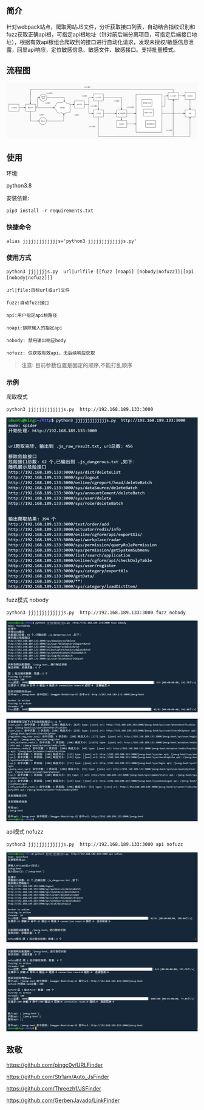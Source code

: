 ## 简介
针对webpack站点，爬取网站JS文件，分析获取接口列表，自动结合指纹识别和fuzz获取正确api根，可指定api根地址（针对前后端分离项目，可指定后端接口地址），根据有效api根组合爬取到的接口进行自动化请求，发现未授权/敏感信息泄露，回显api响应，定位敏感信息、敏感文件、敏感接口。支持批量模式。

## 流程图
![flow-chart](img/jjjjjjjjs-flow.jpg)

## 使用
环境:

python3.8

安装依赖:

`pip3 install -r requirements.txt`
### 快捷命令

`alias jjjjjjjjjjjjjs='python3 jjjjjjjjjjjjjs.py'`

### 使用方式
```
python3 jjjjjjjs.py  url|urlfile [[fuzz [noapi] [nobody|nofuzz]]|[api [nobody|nofuzz]]]

url|file:目标url或url文件

fuzz:自动fuzz接口

api:用户指定api根路径

noapi:排除输入的指定api

nobody: 禁用输出响应body

nofuzz: 仅获取有效api，无后续响应获取
```
> 注意: 目前参数位置是固定的顺序,不能打乱顺序

### 示例
爬取模式

`python3 jjjjjjjjjjjjjs.py  http://192.168.189.133:3000`

![Alt text](img/image.png)

fuzz模式 nobody

`python3 jjjjjjjjjjjjjs.py  http://192.168.189.133:3000 fuzz nobody`

![Alt text](img/image2.png)

![Alt text](img/image3.png)

api模式 nofuzz

`python3 jjjjjjjjjjjjjs.py  http://192.168.189.133:3000 api nofuzz`

![Alt text](img/image4.png)

![Alt text](img/image5.png)
## 致敬

https://github.com/pingc0y/URLFinder

https://github.com/Str1am/Auto_JsFinder

https://github.com/Threezh1/JSFinder

https://github.com/GerbenJavado/LinkFinder

